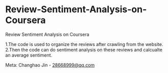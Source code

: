 # Review-Sentiment-Analysis-on-Coursera
Review Sentiment Analysis on Coursera

1.The code is used to organize the reviews after crawling from the website. 
2.Then the code can do sentiment analysis on these reviews and calcualte an average sentiment.

Meta:
Changhao Jin - 28668999@qq.com
